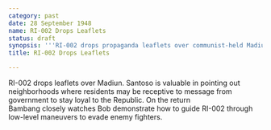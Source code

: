 ```yaml
---
category: past
date: 28 September 1948
name: RI-002 Drops Leaflets
status: draft
synopsis: '''RI-002 drops propaganda leaflets over communist-held Madiun.'''
title: RI-002 Drops Leaflets

---
```





RI-002 drops leaflets over Madiun. Santoso is
valuable in pointing out neighborhoods where residents may be receptive
to message from government to stay loyal to the Republic. On the return  
Bambang closely watches Bob demonstrate how to guide RI-002 through low-level
maneuvers to evade enemy fighters.
